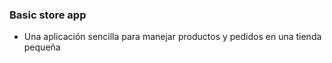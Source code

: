 ### Basic store app
- Una aplicación sencilla para manejar productos y pedidos en una tienda pequeña